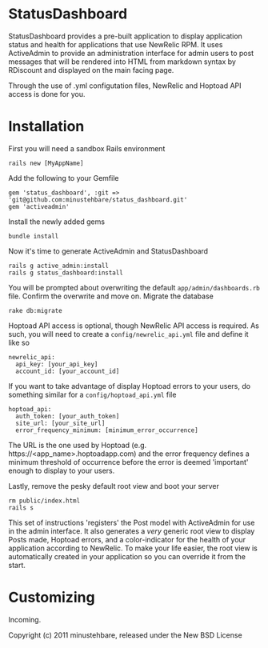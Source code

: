 StatusDashboard
===============

StatusDashboard provides a pre-built application to display application status and health for applications that use NewRelic RPM.  It uses ActiveAdmin to provide an administration interface for admin users to post messages that will be rendered into HTML from markdown syntax by RDiscount and displayed on the main facing page.

Through the use of .yml configutation files, NewRelic and Hoptoad API access is done for you.

Installation
============

First you will need a sandbox Rails environment

`rails new [MyAppName]`

Add the following to your Gemfile

    gem 'status_dashboard', :git => 'git@github.com:minustehbare/status_dashboard.git'
    gem 'activeadmin'

Install the newly added gems

`bundle install`

Now it's time to generate ActiveAdmin and StatusDashboard

    rails g active_admin:install
    rails g status_dashboard:install

You will be prompted about overwriting the default `app/admin/dashboards.rb` file.  Confirm the overwrite and move on.  Migrate the database

`rake db:migrate`

Hoptoad API access is optional, though NewRelic API access is required.  As such, you will need to create a `config/newrelic_api.yml` file and define it like so

    newrelic_api:
      api_key: [your_api_key]
      account_id: [your_account_id]

If you want to take advantage of display Hoptoad errors to your users, do something similar for a `config/hoptoad_api.yml` file

    hoptoad_api:
      auth_token: [your_auth_token]
      site_url: [your_site_url]
      error_frequency_minimum: [minimum_error_occurrence]

The URL is the one used by Hoptoad (e.g. https://<app_name>.hoptoadapp.com) and the error frequency defines a minimum threshold of occurrence before the error is deemed 'important' enough to display to your users.

Lastly, remove the pesky default root view and boot your server

    rm public/index.html
    rails s

This set of instructions 'registers' the Post model with ActiveAdmin for use in the admin interface.  It also generates a _very_ generic root view to display Posts made, Hoptoad errors, and a color-indicator for the health of your application according to NewRelic.  To make your life easier, the root view is automatically created in your application so you can override it from the start.

Customizing
===========

Incoming.

Copyright (c) 2011 minustehbare, released under the New BSD License
